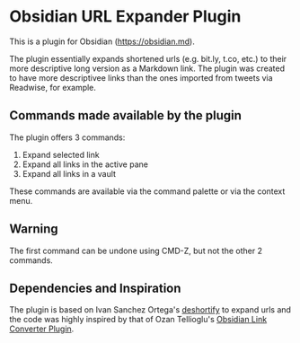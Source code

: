 # Obsidian URL Expander Plugin

This is a plugin for Obsidian (https://obsidian.md).

The plugin essentially expands shortened urls (e.g. bit.ly, t.co, etc.) to their more descriptive long version as a Markdown link. The plugin was created to have more descriptivee links than the ones imported from tweets via Readwise, for example. 

## Commands made available by the plugin

The plugin offers 3 commands:

1. Expand selected link
2. Expand all links in the active pane
3. Expand all links in a vault

These commands are available via the command palette or via the context menu.

## Warning

The first command can be undone using CMD-Z, but not the other 2 commands.

## Dependencies and Inspiration

The plugin is based on Ivan Sanchez Ortega's [deshortify](https://gitlab.com/IvanSanchez/deshortify) to expand urls and the code was highly inspired by that of Ozan Tellioglu's [Obsidian Link Converter Plugin](https://github.com/ozntel/obsidian-link-converter).
